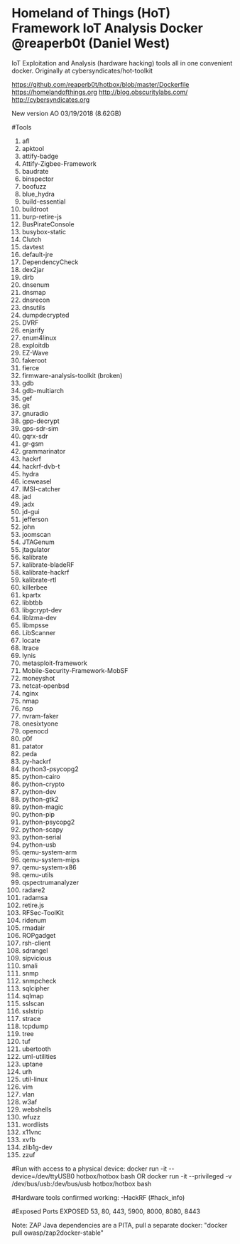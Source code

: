 # Homeland of Things (HoT) Framework IoT Analysis Docker @reaperb0t (Daniel West)

IoT Exploitation and Analysis (hardware hacking) tools all in one convenient docker. Originally at cybersyndicates/hot-toolkit

https://github.com/reaperb0t/hotbox/blob/master/Dockerfile
https://homelandofthings.org
http://blog.obscuritylabs.com/
http://cybersyndicates.org

New version AO 03/19/2018 (8.62GB)

#Tools

1. afl
2. apktool
3. attify-badge
4. Attify-Zigbee-Framework
5. baudrate
6. binspector
7. boofuzz
8. blue_hydra
9. build-essential
10. buildroot
11. burp-retire-js
12. BusPirateConsole
13. busybox-static
14. Clutch
15. davtest
16. default-jre
17. DependencyCheck
18. dex2jar
19. dirb
20. dnsenum
21. dnsmap
22. dnsrecon
23. dnsutils
24. dumpdecrypted
25. DVRF
26. enjarify
27. enum4linux
28. exploitdb
29. EZ-Wave
30. fakeroot
31. fierce
32. firmware-analysis-toolkit (broken)
33. gdb
34. gdb-multiarch
35. gef
36. git
37. gnuradio
38. gpp-decrypt
39. gps-sdr-sim
40. gqrx-sdr
41. gr-gsm
42. grammarinator
43. hackrf
44. hackrf-dvb-t
45. hydra
46. iceweasel
47. IMSI-catcher
48. jad
49. jadx
50. jd-gui
51. jefferson
52. john
53. joomscan
54. JTAGenum
55. jtagulator
56. kalibrate
57. kalibrate-bladeRF
58. kalibrate-hackrf
59. kalibrate-rtl
60. killerbee
61. kpartx
62. libbtbb
63. libgcrypt-dev
64. liblzma-dev
65. libmpsse
66. LibScanner
67. locate
68. ltrace
69. lynis
70. metasploit-framework
71. Mobile-Security-Framework-MobSF
72. moneyshot
73. netcat-openbsd
74. nginx
75. nmap
76. nsp
77. nvram-faker
78. onesixtyone
79. openocd
80. p0f
81. patator
82. peda
83. py-hackrf
84. python3-psycopg2
85. python-cairo
86. python-crypto
87. python-dev
88. python-gtk2
89. python-magic
90. python-pip
91. python-psycopg2
92. python-scapy
93. python-serial
94. python-usb
95. qemu-system-arm
96. qemu-system-mips
97. qemu-system-x86
98. qemu-utils
99. qspectrumanalyzer
100. radare2
101. radamsa
102. retire.js
103. RFSec-ToolKit
104. ridenum
105. rmadair
106. ROPgadget
107. rsh-client
108. sdrangel
109. sipvicious
110. smali
111. snmp
112. snmpcheck
113. sqlcipher
114. sqlmap
115. sslscan
116. sslstrip
117. strace
118. tcpdump
119. tree
120. tuf
121. ubertooth
122. uml-utilities
123. uptane
124. urh
125. util-linux
126. vim
127. vlan
128. w3af
129. webshells
130. wfuzz
131. wordlists
132. x11vnc
133. xvfb
134. zlib1g-dev
135. zzuf

#Run with access to a physical device:
docker run -it --device=/dev/ttyUSB0 hotbox/hotbox bash
OR
docker run -it --privileged -v /dev/bus/usb:/dev/bus/usb hotbox/hotbox bash

#Hardware tools confirmed working:
-HackRF (#hack_info)

#Exposed Ports
EXPOSED 53, 80, 443, 5900, 8000, 8080, 8443

Note: ZAP Java dependencies are a PITA, pull a separate docker: "docker pull owasp/zap2docker-stable"
